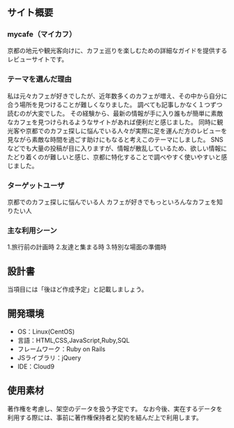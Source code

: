 # <!--mycafe（マイカフ）-->

## サイト概要
### mycafe（マイカフ）
​京都の地元や観光客向けに、カフェ巡りを楽しむための詳細なガイドを提供するレビューサイトです。

### テーマを選んだ理由
私は元々カフェが好きでしたが、近年数多くのカフェが増え、その中から自分に合う場所を見つけることが難しくなりました。
調べても記事しかなく１つずつ読むのが大変でした。
その経験から、最新の情報が手に入り誰もが簡単に素敵なカフェを見つけられるようなサイトがあれば便利だと感じました。
同時に観光客や京都でのカフェ探しに悩んでいる人々が実際に足を運んだ方のレビューを見ながら素敵な時間を過ごす助けにもなると考えこのテーマにしました。
SNSなどでも大量の投稿が目に入りますが、情報が散乱しているため、欲しい情報にたどり着くのが難しいと感じ、京都に特化することで調べやすく使いやすいと感じました。
​
### ターゲットユーザ
京都でのカフェ探しに悩んでいる人
カフェが好きでもっといろんなカフェを知りたい人
​
### 主な利用シーン
1.旅行前の計画時
2.友達と集まる時
3.特別な場面の準備時
​
## 設計書
当項目には「後ほど作成予定」と記載しましょう。 
​
## 開発環境
- OS：Linux(CentOS)
- 言語：HTML,CSS,JavaScript,Ruby,SQL
- フレームワーク：Ruby on Rails
- JSライブラリ：jQuery
- IDE：Cloud9
​
## 使用素材

著作権を考慮し、架空のデータを扱う予定です。
なお今後、実在するデータを利用する際には、事前に著作権保持者と契約を結んだ上で利用します。 